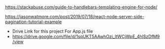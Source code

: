 https://stackabuse.com/guide-to-handlebars-templating-engine-for-node/

https://jasonwatmore.com/post/2019/07/18/react-node-server-side-pagination-tutorial-example 

- Drive Link for this project
For App.js file
- https://drive.google.com/file/d/1sqUKT5AAwhOzi_ltWCjWpE_4hlSzDfM9/view 



